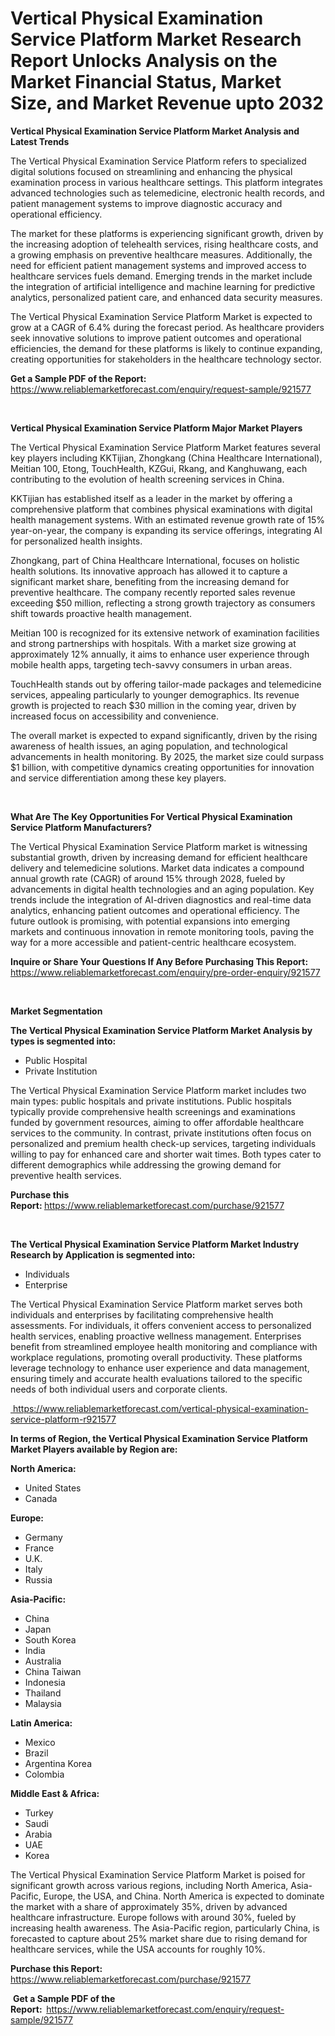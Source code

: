 <p><h1>Vertical Physical Examination Service Platform Market Research Report Unlocks Analysis on the Market Financial Status, Market Size, and Market Revenue upto 2032</h1></p><p><strong>Vertical Physical Examination Service Platform Market Analysis and Latest Trends</strong></p>
<p><p>The Vertical Physical Examination Service Platform refers to specialized digital solutions focused on streamlining and enhancing the physical examination process in various healthcare settings. This platform integrates advanced technologies such as telemedicine, electronic health records, and patient management systems to improve diagnostic accuracy and operational efficiency. </p><p>The market for these platforms is experiencing significant growth, driven by the increasing adoption of telehealth services, rising healthcare costs, and a growing emphasis on preventive healthcare measures. Additionally, the need for efficient patient management systems and improved access to healthcare services fuels demand. Emerging trends in the market include the integration of artificial intelligence and machine learning for predictive analytics, personalized patient care, and enhanced data security measures.</p><p>The Vertical Physical Examination Service Platform Market is expected to grow at a CAGR of 6.4% during the forecast period. As healthcare providers seek innovative solutions to improve patient outcomes and operational efficiencies, the demand for these platforms is likely to continue expanding, creating opportunities for stakeholders in the healthcare technology sector.</p></p>
<p><strong>Get a Sample PDF of the Report:&nbsp;</strong> <a href="https://www.reliablemarketforecast.com/enquiry/request-sample/921577?utm_campaign=3493&utm_medium=2&utm_source=Github&utm_content=ia&utm_term=18042025&utm_id=vertical-physical-examination-service-platform">https://www.reliablemarketforecast.com/enquiry/request-sample/921577</a></p>
<p>&nbsp;</p>
<p><strong>Vertical Physical Examination Service Platform Major Market Players</strong></p>
<p><p>The Vertical Physical Examination Service Platform Market features several key players including KKTijian, Zhongkang (China Healthcare International), Meitian 100, Etong, TouchHealth, KZGui, Rkang, and Kanghuwang, each contributing to the evolution of health screening services in China.</p><p>KKTijian has established itself as a leader in the market by offering a comprehensive platform that combines physical examinations with digital health management systems. With an estimated revenue growth rate of 15% year-on-year, the company is expanding its service offerings, integrating AI for personalized health insights.</p><p>Zhongkang, part of China Healthcare International, focuses on holistic health solutions. Its innovative approach has allowed it to capture a significant market share, benefiting from the increasing demand for preventive healthcare. The company recently reported sales revenue exceeding $50 million, reflecting a strong growth trajectory as consumers shift towards proactive health management.</p><p>Meitian 100 is recognized for its extensive network of examination facilities and strong partnerships with hospitals. With a market size growing at approximately 12% annually, it aims to enhance user experience through mobile health apps, targeting tech-savvy consumers in urban areas.</p><p>TouchHealth stands out by offering tailor-made packages and telemedicine services, appealing particularly to younger demographics. Its revenue growth is projected to reach $30 million in the coming year, driven by increased focus on accessibility and convenience.</p><p>The overall market is expected to expand significantly, driven by the rising awareness of health issues, an aging population, and technological advancements in health monitoring. By 2025, the market size could surpass $1 billion, with competitive dynamics creating opportunities for innovation and service differentiation among these key players.</p></p>
<p>&nbsp;</p>
<p><strong>What Are The Key Opportunities For Vertical Physical Examination Service Platform Manufacturers?</strong></p>
<p><p>The Vertical Physical Examination Service Platform market is witnessing substantial growth, driven by increasing demand for efficient healthcare delivery and telemedicine solutions. Market data indicates a compound annual growth rate (CAGR) of around 15% through 2028, fueled by advancements in digital health technologies and an aging population. Key trends include the integration of AI-driven diagnostics and real-time data analytics, enhancing patient outcomes and operational efficiency. The future outlook is promising, with potential expansions into emerging markets and continuous innovation in remote monitoring tools, paving the way for a more accessible and patient-centric healthcare ecosystem.</p></p>
<p><strong>Inquire or Share Your Questions If Any Before Purchasing This Report:</strong> <a href="https://www.reliablemarketforecast.com/enquiry/pre-order-enquiry/921577?utm_campaign=3493&utm_medium=2&utm_source=Github&utm_content=ia&utm_term=18042025&utm_id=vertical-physical-examination-service-platform">https://www.reliablemarketforecast.com/enquiry/pre-order-enquiry/921577</a></p>
<p>&nbsp;</p>
<p><strong>Market Segmentation</strong></p>
<p><strong>The Vertical Physical Examination Service Platform Market Analysis by types is segmented into:</strong></p>
<p><ul><li>Public Hospital</li><li>Private Institution</li></ul></p>
<p><p>The Vertical Physical Examination Service Platform market includes two main types: public hospitals and private institutions. Public hospitals typically provide comprehensive health screenings and examinations funded by government resources, aiming to offer affordable healthcare services to the community. In contrast, private institutions often focus on personalized and premium health check-up services, targeting individuals willing to pay for enhanced care and shorter wait times. Both types cater to different demographics while addressing the growing demand for preventive health services.</p></p>
<p><strong>Purchase this Report:&nbsp;</strong><a href="https://www.reliablemarketforecast.com/purchase/921577?utm_campaign=3493&utm_medium=2&utm_source=Github&utm_content=ia&utm_term=18042025&utm_id=vertical-physical-examination-service-platform">https://www.reliablemarketforecast.com/purchase/921577</a></p>
<p>&nbsp;</p>
<p><strong>The Vertical Physical Examination Service Platform Market Industry Research by Application is segmented into:</strong></p>
<p><ul><li>Individuals</li><li>Enterprise</li></ul></p>
<p><p>The Vertical Physical Examination Service Platform market serves both individuals and enterprises by facilitating comprehensive health assessments. For individuals, it offers convenient access to personalized health services, enabling proactive wellness management. Enterprises benefit from streamlined employee health monitoring and compliance with workplace regulations, promoting overall productivity. These platforms leverage technology to enhance user experience and data management, ensuring timely and accurate health evaluations tailored to the specific needs of both individual users and corporate clients.</p></p>
<p><a href="https://www.reliablemarketforecast.com/vertical-physical-examination-service-platform-r921577?utm_campaign=3493&utm_medium=2&utm_source=Github&utm_content=ia&utm_term=18042025&utm_id=vertical-physical-examination-service-platform">&nbsp;https://www.reliablemarketforecast.com/vertical-physical-examination-service-platform-r921577</a></p>
<p><strong>In terms of Region, the Vertical Physical Examination Service Platform Market Players available by Region are:</strong></p>
<p>
    <p> <strong> North America: </strong>
        <ul>
            <li>United States</li>
            <li>Canada</li>
        </ul>
        </p> 
    <p> <strong> Europe: </strong>
        <ul>
            <li>Germany</li>
            <li>France</li>
            <li>U.K.</li>
            <li>Italy</li>
            <li>Russia</li>
        </ul>
        </p> 
    <p> <strong> Asia-Pacific: </strong>
        <ul>
            <li>China</li>
            <li>Japan</li>
            <li>South Korea</li>
            <li>India</li>
            <li>Australia</li>
            <li>China Taiwan</li>
            <li>Indonesia</li>
            <li>Thailand</li>
            <li>Malaysia</li>
        </ul>
        </p> 
    <p> <strong> Latin America: </strong>
        <ul>
            <li>Mexico</li>
            <li>Brazil</li>
            <li>Argentina Korea</li>
            <li>Colombia</li>
        </ul>
        </p> 
    <p> <strong> Middle East & Africa: </strong>
        <ul>
            <li>Turkey</li>
            <li>Saudi</li>
            <li>Arabia</li>
            <li>UAE</li>
            <li>Korea</li>
        </ul>
    </p>
    </p>
<p><p>The Vertical Physical Examination Service Platform Market is poised for significant growth across various regions, including North America, Asia-Pacific, Europe, the USA, and China. North America is expected to dominate the market with a share of approximately 35%, driven by advanced healthcare infrastructure. Europe follows with around 30%, fueled by increasing health awareness. The Asia-Pacific region, particularly China, is forecasted to capture about 25% market share due to rising demand for healthcare services, while the USA accounts for roughly 10%.</p></p>
<p><strong>Purchase this Report: </strong><a href="https://www.reliablemarketforecast.com/purchase/921577?utm_campaign=3493&utm_medium=2&utm_source=Github&utm_content=ia&utm_term=18042025&utm_id=vertical-physical-examination-service-platform">https://www.reliablemarketforecast.com/purchase/921577</a></p>
<p>&nbsp;<strong>Get a Sample PDF of the Report:&nbsp;&nbsp;</strong><a href="https://www.reliablemarketforecast.com/enquiry/request-sample/921577?utm_campaign=3493&utm_medium=2&utm_source=Github&utm_content=ia&utm_term=18042025&utm_id=vertical-physical-examination-service-platform">https://www.reliablemarketforecast.com/enquiry/request-sample/921577</a></p>
<p><strong></strong></p>
<p><p></p><p></p><p></p></p>